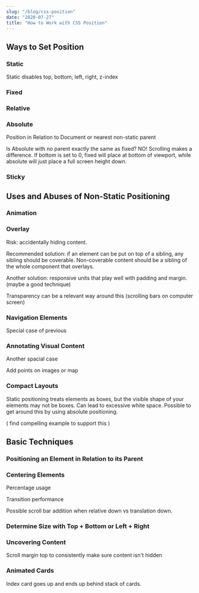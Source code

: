 ```yaml
---
slug: "/blog/css-position"
date: "2020-07-27"
title: "How to Work with CSS Position"
---
```



## Ways to Set Position

### Static


Static disables top, bottom, left, right, z-index

### Fixed

### Relative

### Absolute

Position in Relation to Document or nearest non-static parent

Is Absolute with no parent exactly the same as fixed? NO! Scrolling makes a difference. If bottom is set to 0, fixed will place at bottom of viewport, while absolute will just place a full screen height down.

### Sticky



## Uses and Abuses of Non-Static Positioning


### Animation



### Overlay


Risk: accidentally hiding content.

Recommended solution: if an element can be put on top of a sibling, any sibling should be coverable. Non-coverable content should be a sibling of the whole component that overlays.

Another solution: responsive units that play well with padding and margin. (maybe a good technique)

Transparency can be a relevant way around this (scrolling bars on computer screen)

### Navigation Elements

Special case of previous

### Annotating Visual Content

Another spacial case

Add points on images or map

### Compact Layouts

Static positioning treats elements as boxes, but the visible shape of your elements may not be boxes. Can lead to excessive white space. Possible to get around this by using absolute positioning.

( find compelling example to support this )





## Basic Techniques

### Positioning an Element in Relation to its Parent

### Centering Elements

Percentage usage

Transition performance

Possible scroll bar addition when relative down vs translation down.

### Determine Size with Top + Bottom or Left + Right

### Uncovering Content

Scroll margin top to consistently make sure content isn't hidden

### Animated Cards

Index card goes up and ends up behind stack of cards.
